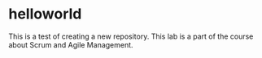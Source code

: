 # helloworld
This is a test of creating a new repository.
This lab is a part of the course about Scrum and Agile Management.
